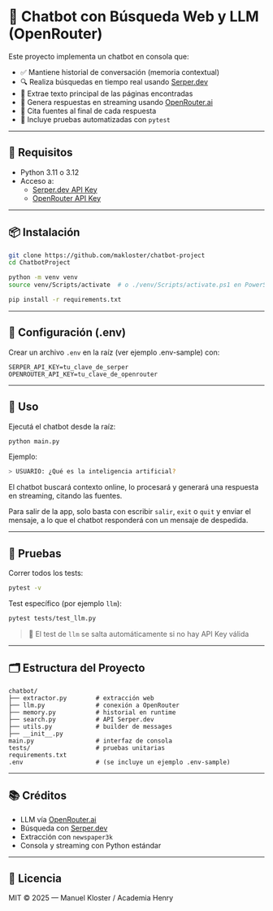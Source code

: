 # 🤖 Chatbot con Búsqueda Web y LLM (OpenRouter)

Este proyecto implementa un chatbot en consola que:

- ✅ Mantiene historial de conversación (memoria contextual)
- 🔍 Realiza búsquedas en tiempo real usando [Serper.dev](https://serper.dev/)
- 📄 Extrae texto principal de las páginas encontradas
- 💬 Genera respuestas en streaming usando [OpenRouter.ai](https://openrouter.ai/)
- 🔗 Cita fuentes al final de cada respuesta
- 🧪 Incluye pruebas automatizadas con `pytest`

---

## 🚀 Requisitos

- Python 3.11 o 3.12
- Acceso a:
  - [Serper.dev API Key](https://serper.dev/)
  - [OpenRouter API Key](https://openrouter.ai/keys)

---

## 📦 Instalación

```bash
git clone https://github.com/makloster/chatbot-project
cd ChatbotProject

python -m venv venv
source venv/Scripts/activate  # o ./venv/Scripts/activate.ps1 en PowerShell

pip install -r requirements.txt
```

---

## 🔐 Configuración (.env)

Crear un archivo `.env` en la raíz (ver ejemplo .env-sample) con:

```env
SERPER_API_KEY=tu_clave_de_serper
OPENROUTER_API_KEY=tu_clave_de_openrouter
```

---

## 🧠 Uso

Ejecutá el chatbot desde la raíz:

```bash
python main.py
```

Ejemplo:

```bash
> USUARIO: ¿Qué es la inteligencia artificial?
```

El chatbot buscará contexto online, lo procesará y generará una respuesta en streaming, citando las fuentes.

Para salir de la app, solo basta con escribir `salir`, `exit` o `quit` y enviar el mensaje, a lo que el chatbot responderá con un mensaje de despedida.

---

## 🧪 Pruebas

Correr todos los tests:

```bash
pytest -v
```

Test específico (por ejemplo `llm`):

```bash
pytest tests/test_llm.py
```

> 🔁 El test de `llm` se salta automáticamente si no hay API Key válida

---

## 🗂 Estructura del Proyecto

```
chatbot/
├── extractor.py        # extracción web
├── llm.py              # conexión a OpenRouter
├── memory.py           # historial en runtime
├── search.py           # API Serper.dev
├── utils.py            # builder de messages
├── __init__.py
main.py                 # interfaz de consola
tests/                  # pruebas unitarias
requirements.txt
.env                    # (se incluye un ejemplo .env-sample)
```

---

## 📚 Créditos

- LLM vía [OpenRouter.ai](https://openrouter.ai)
- Búsqueda con [Serper.dev](https://serper.dev)
- Extracción con `newspaper3k`
- Consola y streaming con Python estándar

---

## 📝 Licencia

MIT © 2025 — Manuel Kloster / Academia Henry
